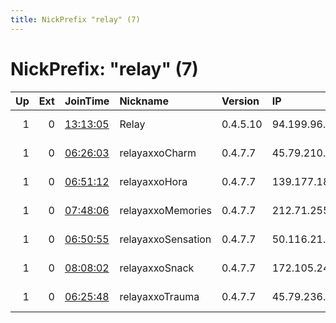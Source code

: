 ```yaml
---
title: NickPrefix "relay" (7)
---
```


# NickPrefix: "relay" (7)

|   Up |   Ext | JoinTime                                                                                              | Nickname           | Version   | IP              | AS           | CC   |   ORp |   Dirp | OS    | Contact                             |   eFamMembers |
|-----:|------:|:------------------------------------------------------------------------------------------------------|:-------------------|:----------|:----------------|:-------------|:-----|------:|-------:|:------|:------------------------------------|--------------:|
|    1 |     0 | [13:13:05](https://nusenu.github.io/OrNetStats/w/relay/7DDFF2854F1B20917A5CF8D803BBB7A128BB09EB.html) | Relay              | 0.4.5.10  | 94.199.96.128   | BOKNet, z.s. | cz   |  9001 |      0 | Linux | bF3JD5wfY@protonmail.com            |             1 |
|    1 |     0 | [06:26:03](https://nusenu.github.io/OrNetStats/w/relay/FAECDB23D008CB320917107D5723A386668794AF.html) | relayaxxoCharm     | 0.4.7.7   | 45.79.210.141   | Linode, LLC  | us   |  9001 |      0 | Linux | tor relayoperator0010 at tutanota d |             1 |
|    1 |     0 | [06:51:12](https://nusenu.github.io/OrNetStats/w/relay/173CF148331393133C2D21BF741976A415A6E97D.html) | relayaxxoHora      | 0.4.7.7   | 139.177.180.172 | Linode, LLC  | us   |  9001 |      0 | Linux | tor relayoperator0010 at tutanota d |             1 |
|    1 |     0 | [07:48:06](https://nusenu.github.io/OrNetStats/w/relay/8B3BD9C1C1B9FB76F1EC01D2C3E2A319DCA6B1C9.html) | relayaxxoMemories  | 0.4.7.7   | 212.71.255.94   | Linode, LLC  | gb   |  9001 |      0 | Linux | tor relayoperator0010 at tutanota d |             1 |
|    1 |     0 | [06:50:55](https://nusenu.github.io/OrNetStats/w/relay/FC6A7C8367089A31663FB34A9C07F6AF98C3EFF0.html) | relayaxxoSensation | 0.4.7.7   | 50.116.21.218   | Linode, LLC  | us   |  9001 |      0 | Linux | tor relayoperator0010 at tutanota d |             1 |
|    1 |     0 | [08:08:02](https://nusenu.github.io/OrNetStats/w/relay/DFDBB7FFD8EF09B90B020DE0E6FD1088EAF19145.html) | relayaxxoSnack     | 0.4.7.7   | 172.105.247.41  | Linode, LLC  | us   |  9001 |      0 | Linux | tor relayoperator0010 at tutanota d |             1 |
|    1 |     0 | [06:25:48](https://nusenu.github.io/OrNetStats/w/relay/52AD3235BB9690C73CD76AB4A75C0758B33852FB.html) | relayaxxoTrauma    | 0.4.7.7   | 45.79.236.115   | Linode, LLC  | us   |  9001 |      0 | Linux | tor relayoperator0010 at tutanota d |             1 |
